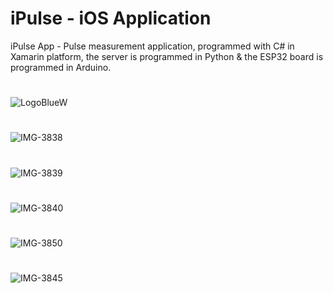 # iPulse - iOS Application
iPulse App - Pulse measurement application, programmed with C# in Xamarin platform, the server is programmed in Python & the ESP32 board is programmed in Arduino.
#
![LogoBlueW](https://user-images.githubusercontent.com/50997706/167970630-440639bd-4993-4132-b152-f701997b53ad.png)
#
![IMG-3838](https://user-images.githubusercontent.com/50997706/167965895-35584c6f-ec80-4359-b569-cba6e327380d.png)
#
![IMG-3839](https://user-images.githubusercontent.com/50997706/167965899-7765ee90-0406-41c5-a7e3-746eb0f3174d.png)
#
![IMG-3840](https://user-images.githubusercontent.com/50997706/167965902-e794111b-2abf-4532-97e1-bb6cf5ca81fe.png)
#
![IMG-3850](https://user-images.githubusercontent.com/50997706/167965918-89094586-9006-4f0a-96ab-ac86abe3b68c.png)
#
![IMG-3845](https://user-images.githubusercontent.com/50997706/167965906-05b620ca-4aa7-41cb-b605-5cdb426196e4.png)
